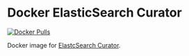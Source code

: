 # Docker ElasticSearch Curator

[![Docker Pulls][pulls-badge]][docker-hub]

Docker image for [ElastcSearch Curator][curator].

[pulls-badge]: https://img.shields.io/docker/pulls/mnuessler/elasticsearch-curator.svg?maxAge=86400
[docker-hub]: https://hub.docker.com/r/mnuessler/elasticsearch-curator/
[curator]: https://www.elastic.co/guide/en/elasticsearch/client/curator/current/index.html
